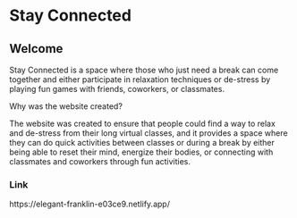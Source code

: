 <h1>Stay Connected</h1>
<h2>Welcome</h2>
Stay Connected is a space where those who just need a break can come together and either participate in relaxation techniques or de-stress by playing fun games with friends, coworkers, or classmates.
 
Why was the website created? 
 
The website was created to ensure that people could find a way to relax and de-stress from their long virtual classes, and it provides a space where they can do quick activities between classes or during a break by either being able to reset their mind, energize their bodies, or connecting with classmates and coworkers through fun activities.


<h3>Link </h3>
https://elegant-franklin-e03ce9.netlify.app/
